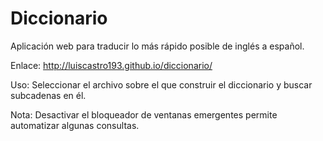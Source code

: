 Diccionario
===========

Aplicación web para traducir lo más rápido posible de inglés a español.

Enlace: http://luiscastro193.github.io/diccionario/

Uso: Seleccionar el archivo sobre el que construir el diccionario y buscar subcadenas en él.

Nota: Desactivar el bloqueador de ventanas emergentes permite automatizar algunas consultas.
